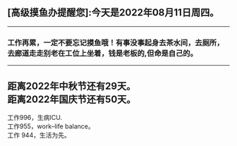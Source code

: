 ## [高级摸鱼办提醒您]:今天是2022年08月11日周四。
---
### 工作再累，一定不要忘记摸鱼哦！有事没事起身去茶水间，去厕所，去廊道走走别老在工位上坐着，钱是老板的,但命是自己的。
---
距离2022年中秋节还有29天。  
距离2022年国庆节还有50天。  
---
工作996，生病ICU.  
工作955，work–life balance。  
工作 944，生活为先。